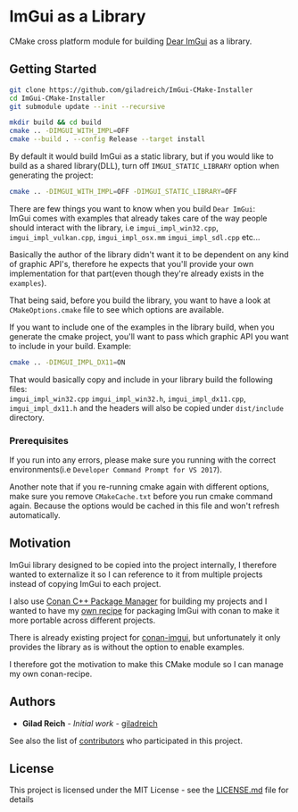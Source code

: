 # ImGui as a Library

CMake cross platform module for building [Dear ImGui](https://github.com/ocornut/imgui) as a library.


## Getting Started

```bash
git clone https://github.com/giladreich/ImGui-CMake-Installer
cd ImGui-CMake-Installer
git submodule update --init --recursive

mkdir build && cd build
cmake .. -DIMGUI_WITH_IMPL=OFF
cmake --build . --config Release --target install
```

By default it would build ImGui as a static library, but if you would like to build as a shared library(DLL), turn off `IMGUI_STATIC_LIBRARY` option when generating the project:
```bash
cmake .. -DIMGUI_WITH_IMPL=OFF -DIMGUI_STATIC_LIBRARY=OFF
```

There are few things you want to know when you build `Dear ImGui`:<br>
ImGui comes with examples that already takes care of the way people should interact with the library, i.e `imgui_impl_win32.cpp`, `imgui_impl_vulkan.cpp`, `imgui_impl_osx.mm` `imgui_impl_sdl.cpp` etc...

Basically the author of the library didn't want it to be dependent on any kind of graphic API's, therefore he expects that you'll provide your own implementation for that part(even though they're already exists in the `examples`).

That being said, before you build the library, you want to have a look at `CMakeOptions.cmake` file to see which options are available.

If you want to include one of the examples in the library build, when you generate the cmake project, you'll want to pass which graphic API you want to include in your build. Example:
```bash
cmake .. -DIMGUI_IMPL_DX11=ON
```

That would basically copy and include in your library build the following files:<br>
`imgui_impl_win32.cpp` `imgui_impl_win32.h`, `imgui_impl_dx11.cpp`, `imgui_impl_dx11.h`
and the headers will also be copied under `dist/include` directory.


### Prerequisites

If you run into any errors, please make sure you running with the correct environments(i.e `Developer Command Prompt for VS 2017`).

Another note that if you re-running cmake again with different options, make sure you remove `CMakeCache.txt` before you run cmake command again. Because the options would be cached in this file and won't refresh automatically.

## Motivation

ImGui library designed to be copied into the project internally, I therefore wanted to externalize it so I can reference to it from multiple projects instead of copying ImGui to each project. 

I also use [Conan C++ Package Manager](https://conan.io/) for building my projects and I wanted to have my [own recipe](https://github.com/giladreich/conan-imgui) for packaging ImGui with conan to make it more portable across different projects.

There is already existing project for [conan-imgui](https://github.com/bincrafters/conan-imgui), but unfortunately it only provides the library as is without the option to enable examples.

I therefore got the motivation to make this CMake module so I can manage my own conan-recipe.


## Authors

* **Gilad Reich** - *Initial work* - [giladreich](https://github.com/giladreich)

See also the list of [contributors](https://github.com/giladreich/ImGui-CMake-Installer/graphs/contributors) who participated in this project.


## License

This project is licensed under the MIT License - see the [LICENSE.md](LICENSE.md) file for details

